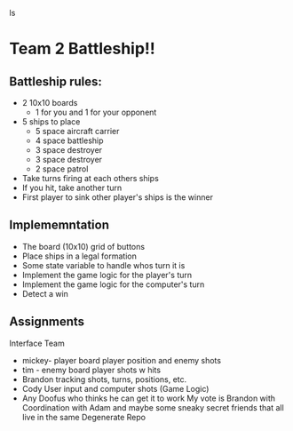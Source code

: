 
ls
# Team 2 Battleship!!

## Battleship rules:

- 2 10x10 boards
  - 1 for you and 1 for your opponent
- 5 ships to place
  - 5 space aircraft carrier
  - 4 space battleship
  - 3 space destroyer
  - 3 space destroyer
  - 2 space patrol
- Take turns firing at each others ships
- If you hit, take another turn
- First player to sink other player's ships is the winner


## Implememntation
- The board (10x10) grid of buttons
- Place ships in a legal formation
- Some state variable to handle whos turn it is
- Implement the game logic for the player's turn
- Implement the game logic for the computer's turn
- Detect a win

## Assignments
  Interface Team
- mickey- player board
  player position and enemy shots
- tim - enemy board
  player shots w hits
- Brandon
  tracking shots, turns, positions, etc.
- Cody
  User input and computer shots (Game Logic)
- Any Doofus who thinks he can get it to work
  My vote is Brandon with Coordination with Adam and maybe some sneaky secret friends that all live in the same Degenerate Repo
  
